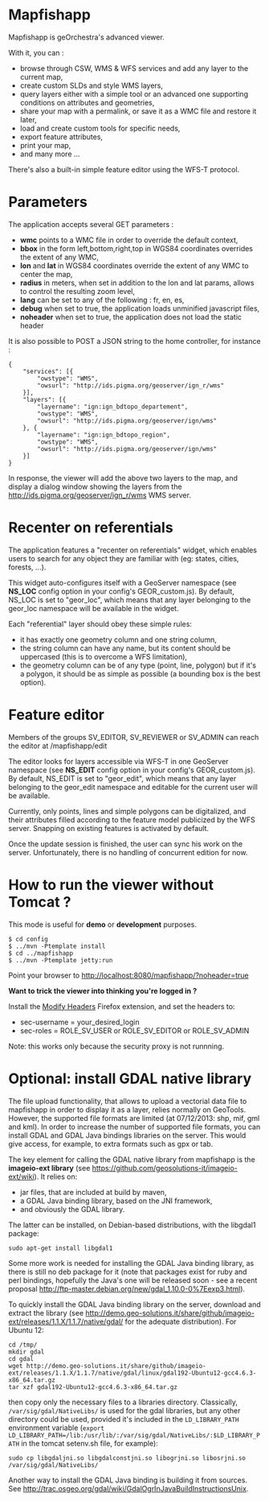 Mapfishapp
==========

Mapfishapp is geOrchestra's advanced viewer.

With it, you can :
 * browse through CSW, WMS & WFS services and add any layer to the current map,
 * create custom SLDs and style WMS layers, 
 * query layers either with a simple tool or an advanced one supporting conditions on attributes and geometries,
 * share your map with a permalink, or save it as a WMC file and restore it later,
 * load and create custom tools for specific needs,
 * export feature attributes,
 * print your map,
 * and many more ...

There's also a built-in simple feature editor using the WFS-T protocol.

Parameters
==========

The application accepts several GET parameters :
 * **wmc** points to a WMC file in order to override the default context,
 * **bbox** in the form left,bottom,right,top in WGS84 coordinates overrides the extent of any WMC,
 * **lon** and **lat** in WGS84 coordinates override the extent of any WMC to center the map,
 * **radius** in meters, when set in addition to the lon and lat params, allows to control the resulting zoom level,
 * **lang** can be set to any of the following : fr, en, es,
 * **debug** when set to true, the application loads unminified javascript files,
 * **noheader** when set to true, the application does not load the static header


It is also possible to POST a JSON string to the home controller, for instance :

    {
        "services": [{
            "owstype": "WMS",
            "owsurl": "http://ids.pigma.org/geoserver/ign_r/wms"
        }],
        "layers": [{
            "layername": "ign:ign_bdtopo_departement",
            "owstype": "WMS",
            "owsurl": "http://ids.pigma.org/geoserver/ign/wms"
        }, {
            "layername": "ign:ign_bdtopo_region",
            "owstype": "WMS",
            "owsurl": "http://ids.pigma.org/geoserver/ign/wms"
        }]
    }

In response, the viewer will add the above two layers to the map, and display a dialog window showing the layers from the http://ids.pigma.org/geoserver/ign_r/wms WMS server.


Recenter on referentials
========================

The application features a "recenter on referentials" widget, which enables users to search for any object they are familiar with (eg: states, cities, forests, ...).

This widget auto-configures itself with a GeoServer namespace (see **NS_LOC** config option in your config's GEOR_custom.js). By default, NS_LOC is set to "geor_loc", which means that any layer belonging to the geor_loc namespace will be available in the widget.

Each "referential" layer should obey these simple rules:
 * it has exactly one geometry column and one string column,
 * the string column can have any name, but its content should be uppercased (this is to overcome a WFS limitation),
 * the geometry column can be of any type (point, line, polygon) but if it's a polygon, it should be as simple as possible (a bounding box is the best option).


Feature editor
==============

Members of the groups SV_EDITOR, SV_REVIEWER or SV_ADMIN can reach the editor at /mapfishapp/edit

The editor looks for layers accessible via WFS-T in one GeoServer namespace (see **NS_EDIT** config option in your config's GEOR_custom.js). By default, NS_EDIT is set to "geor_edit", which means that any layer belonging to the geor_edit namespace and editable for the current user will be available.

Currently, only points, lines and simple polygons can be digitalized, and their attributes filled according to the feature model publicized by the WFS server.
Snapping on existing features is activated by default.

Once the update session is finished, the user can sync his work on the server. 
Unfortunately, there is no handling of concurrent edition for now.


How to run the viewer without Tomcat ?
======================================

This mode is useful for **demo** or **development** purposes.

    $ cd config
    $ ../mvn -Ptemplate install
    $ cd ../mapfishapp
    $ ../mvn -Ptemplate jetty:run

Point your browser to [http://localhost:8080/mapfishapp/?noheader=true](http://localhost:8080/mapfishapp/?noheader=true) 


**Want to trick the viewer into thinking you're logged in ?**

Install the [Modify Headers](https://addons.mozilla.org/en-US/firefox/addon/modify-headers/) Firefox extension, and set the headers to:
 * sec-username = your_desired_login
 * sec-roles = ROLE_SV_USER or ROLE_SV_EDITOR or ROLE_SV_ADMIN
 
Note: this works only because the security proxy is not runnning.

Optional: install GDAL native library
=====================================

The file upload functionality, that allows to upload a vectorial data file to mapfishapp in order to display it as a layer, relies normally on GeoTools. However, the supported file formats are limited (at 07/12/2013: shp, mif, gml and kml). In order to increase the number of supported file formats, you can install GDAL and GDAL Java bindings libraries on the server. This would give access, for example, to extra formats such as gpx or tab.

The key element for calling the GDAL native library from mapfishapp is the **imageio-ext library** (see https://github.com/geosolutions-it/imageio-ext/wiki). It relies on:
 * jar files, that are included at build by maven,
 * a GDAL Java binding library, based on the JNI framework,
 * and obviously the GDAL library.

The latter can be installed, on Debian-based distributions, with the libgdal1 package:

    sudo apt-get install libgdal1

Some more work is needed for installing the GDAL Java binding library, as there is still no deb package for it (note that packages exist for ruby and perl bindings, hopefully the Java's one will be released soon - see a recent proposal http://ftp-master.debian.org/new/gdal_1.10.0-0%7Eexp3.html).

To quickly install the GDAL Java binding library on the server, download and extract the library (see http://demo.geo-solutions.it/share/github/imageio-ext/releases/1.1.X/1.1.7/native/gdal/ for the adequate distribution). For Ubuntu 12:

    cd /tmp/
    mkdir gdal
    cd gdal
    wget http://demo.geo-solutions.it/share/github/imageio-ext/releases/1.1.X/1.1.7/native/gdal/linux/gdal192-Ubuntu12-gcc4.6.3-x86_64.tar.gz
    tar xzf gdal192-Ubuntu12-gcc4.6.3-x86_64.tar.gz

then copy only the necessary files to a libraries directory. Classically, `/var/sig/gdal/NativeLibs/` is used for the gdal libraries, but any other directory could be used, provided it's included in the `LD_LIBRARY_PATH` environment variable (`export LD_LIBRARY_PATH=/lib:/usr/lib/:/var/sig/gdal/NativeLibs/:$LD_LIBRARY_PATH` in the tomcat setenv.sh file, for example):

    sudo cp libgdaljni.so libgdalconstjni.so libogrjni.so libosrjni.so /var/sig/gdal/NativeLibs/

Another way to install the GDAL Java binding is building it from sources. See http://trac.osgeo.org/gdal/wiki/GdalOgrInJavaBuildInstructionsUnix.
